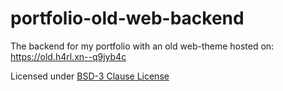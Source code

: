 # portfolio-old-web-backend

The backend for my portfolio with an old web-theme hosted on: https://old.h4rl.xn--q9jyb4c

Licensed under [BSD-3 Clause License](https://github.com/h4rldev/portfolio-old-web-backend/blob/main/LICENSE)

